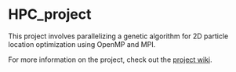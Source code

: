# HPC_project
This project involves parallelizing a genetic algorithm for 2D particle location optimization using OpenMP and MPI.

For more information on the project, check out the [project wiki](https://github.com/TimothySimons/HPC_project/wiki).
